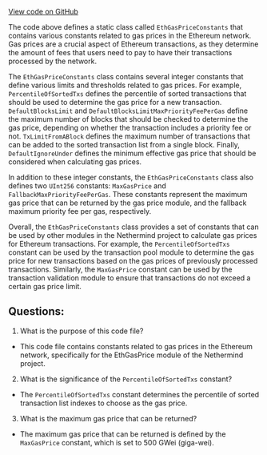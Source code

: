 [View code on GitHub](https://github.com/NethermindEth/nethermind/src/Nethermind/Nethermind.JsonRpc/Modules/Eth/GasPrice/EthGasPriceConstants.cs)

The code above defines a static class called `EthGasPriceConstants` that contains various constants related to gas prices in the Ethereum network. Gas prices are a crucial aspect of Ethereum transactions, as they determine the amount of fees that users need to pay to have their transactions processed by the network. 

The `EthGasPriceConstants` class contains several integer constants that define various limits and thresholds related to gas prices. For example, `PercentileOfSortedTxs` defines the percentile of sorted transactions that should be used to determine the gas price for a new transaction. `DefaultBlocksLimit` and `DefaultBlocksLimitMaxPriorityFeePerGas` define the maximum number of blocks that should be checked to determine the gas price, depending on whether the transaction includes a priority fee or not. `TxLimitFromABlock` defines the maximum number of transactions that can be added to the sorted transaction list from a single block. Finally, `DefaultIgnoreUnder` defines the minimum effective gas price that should be considered when calculating gas prices.

In addition to these integer constants, the `EthGasPriceConstants` class also defines two `UInt256` constants: `MaxGasPrice` and `FallbackMaxPriorityFeePerGas`. These constants represent the maximum gas price that can be returned by the gas price module, and the fallback maximum priority fee per gas, respectively.

Overall, the `EthGasPriceConstants` class provides a set of constants that can be used by other modules in the Nethermind project to calculate gas prices for Ethereum transactions. For example, the `PercentileOfSortedTxs` constant can be used by the transaction pool module to determine the gas price for new transactions based on the gas prices of previously processed transactions. Similarly, the `MaxGasPrice` constant can be used by the transaction validation module to ensure that transactions do not exceed a certain gas price limit.
## Questions: 
 1. What is the purpose of this code file?
- This code file contains constants related to gas prices in the Ethereum network, specifically for the EthGasPrice module of the Nethermind project.

2. What is the significance of the `PercentileOfSortedTxs` constant?
- The `PercentileOfSortedTxs` constant determines the percentile of sorted transaction list indexes to choose as the gas price.

3. What is the maximum gas price that can be returned?
- The maximum gas price that can be returned is defined by the `MaxGasPrice` constant, which is set to 500 GWei (giga-wei).